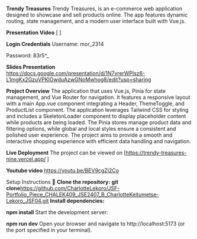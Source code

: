 **Trendy Treasures**
Trendy Treasures, is an e-commerce web application designed to showcase and sell products online. The app features dynamic routing, state management, and a modern user interface built with Vue.js.

**Presentation Video**
[ ]

**Login Credentials**
Username: mor_2314

Password: 83r5^_

**Slides Presentation**
https://docs.google.com/presentation/d/1N7vrerWPlsz6-L1mgKx2GzuVPKlOwduAzwGNoMwhog8/edit?usp=sharing

**Project Overview**
The application that uses Vue.js, Pinia for state management, and Vue Router for navigation. It features a responsive layout with a main App.vue component integrating a Header, ThemeToggle, and ProductList component. The application leverages Tailwind CSS for styling and includes a SkeletonLoader component to display placeholder content while products are being loaded. The Pinia stores manage product data and filtering options, while global and local styles ensure a consistent and polished user experience. The project aims to provide a smooth and interactive shopping experience with efficient data handling and navigation.

**Live Deployment**
The project can be viewed on [https://trendy-treasures-nine.vercel.app/ ]

**Youtube video**
https://youtu.be/BEV9cgZj2Co

Setup Instructions 📃
**Clone the repository:**
**git clone**https://github.com/CharlotteLekoro/JSF-Portfolio_Piece_CHALEK409_JSE2407_B_CharlotteKeitumetse-Lekoro_JSF04.git
**Install dependencies:**

**npm install**
Start the development server:

**npm run dev**
Open your browser and navigate to http://localhost:5173 (or the port specified in your terminal).
